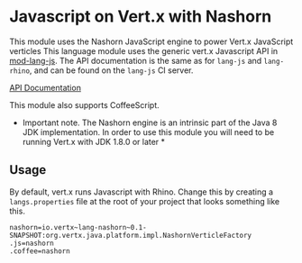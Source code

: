 # Javascript on Vert.x with Nashorn

This module uses the Nashorn JavaScript engine to power Vert.x JavaScript verticles
This language module uses the generic vert.x Javascript API in [mod-lang-js](https://github.com/vert-x/mod-lang-js).
The API documentation is the same as for `lang-js` and `lang-rhino`, and can be found
on the `lang-js` CI server.

[API Documentation](https://vertx.ci.cloudbees.com/view/Javascript/job/vert.x-mod-lang-js/lastSuccessfulBuild/artifact/target/docs/index.html)

This module also supports CoffeeScript.

* Important note. The Nashorn engine is an intrinsic part of the Java 8 JDK implementation. In order to use this module
you will need to be running Vert.x with JDK 1.8.0 or later *

## Usage

By default, vert.x runs Javascript with Rhino. Change this by creating a
`langs.properties` file at the root of your project that looks something like this.

    nashorn=io.vertx~lang-nashorn~0.1-SNAPSHOT:org.vertx.java.platform.impl.NashornVerticleFactory
    .js=nashorn
    .coffee=nashorn

